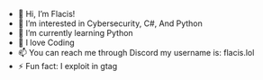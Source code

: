- 👋 Hi, I’m Flacis!
- 👀 I’m interested in Cybersecurity, C#, And Python
- 🌱 I’m currently learning Python
- 💞️ I love Coding
- 📫 You can reach me through Discord my username is: flacis.lol
- ⚡ Fun fact: I exploit in gtag

<!---
gctrv/gctrv is a ✨ special ✨ repository because its `README.md` (this file) appears on your GitHub profile.
You can click the Preview link to take a look at your changes.
--->
